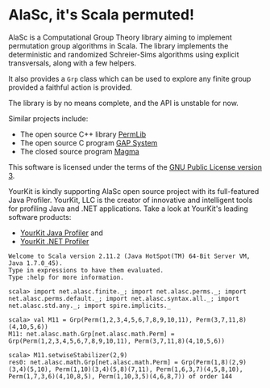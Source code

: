 AlaSc, it's Scala permuted!
===========================

AlaSc is a Computational Group Theory library aiming to implement
permutation group algorithms in Scala. The library implements the
deterministic and randomized Schreier-Sims algorithms using
explicit transversals, along with a few helpers.

It also provides a `Grp` class which can be used to explore any finite
group provided a faithful action is provided.

The library is by no means complete, and the API is unstable for now.

Similar projects include:
* The open source C++ library [PermLib](http://www.math.uni-rostock.de/~rehn/software/permlib.html)
* The open source C program [GAP System](http://www.gap-system.org/)
* The closed source program [Magma](http://magma.maths.usyd.edu.au/magma/)

This software is licensed under the terms of the [GNU Public License version 3](http://www.gnu.org/licenses/gpl-3.0.html).

YourKit is kindly supporting AlaSc open source project with its full-featured Java Profiler.
YourKit, LLC is the creator of innovative and intelligent tools for profiling
Java and .NET applications. Take a look at YourKit's leading software products:
* [YourKit Java Profiler](http://www.yourkit.com/download/) and
* [YourKit .NET Profiler](http://www.yourkit.com/dotnet/download/)

```
Welcome to Scala version 2.11.2 (Java HotSpot(TM) 64-Bit Server VM, Java 1.7.0_45).
Type in expressions to have them evaluated.
Type :help for more information.

scala> import net.alasc.finite._; import net.alasc.perms._; import net.alasc.perms.default._; import net.alasc.syntax.all._; import net.alasc.std.any._; import spire.implicits._

scala> val M11 = Grp(Perm(1,2,3,4,5,6,7,8,9,10,11), Perm(3,7,11,8)(4,10,5,6))
M11: net.alasc.math.Grp[net.alasc.math.Perm] = Grp(Perm(1,2,3,4,5,6,7,8,9,10,11), Perm(3,7,11,8)(4,10,5,6))

scala> M11.setwiseStabilizer(2,9)
res0: net.alasc.math.Grp[net.alasc.math.Perm] = Grp(Perm(1,8)(2,9)(3,4)(5,10), Perm(1,10)(3,4)(5,8)(7,11), Perm(1,6,3,7)(4,5,8,10), Perm(1,7,3,6)(4,10,8,5), Perm(1,10,3,5)(4,6,8,7)) of order 144
```
